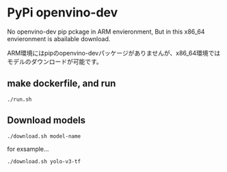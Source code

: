 # PyPi openvino-dev

No openvino-dev pip pckage in ARM envieronment, But in this x86_64 envieronment is abailable download.

ARM環境にはpipのopenvino-devパッケージがありませんが、x86_64環境ではモデルのダウンロードが可能です。

## make dockerfile, and run

```
./run.sh
```

## Download models


```
./download.sh model-name
```


for exsample...

```
./download.sh yolo-v3-tf
```
